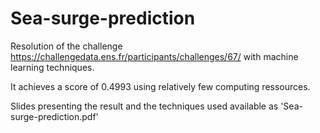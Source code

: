 # Sea-surge-prediction

Resolution of the challenge https://challengedata.ens.fr/participants/challenges/67/ with machine learning techniques.

It achieves a score of 0.4993 using relatively few computing ressources.

Slides presenting the result and the techniques used available as 'Sea-surge-prediction.pdf'
